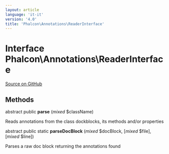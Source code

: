 ```yaml
---
layout: article
language: 'it-it'
version: '4.0'
title: 'Phalcon\Annotations\ReaderInterface'
---
```

# Interface **Phalcon\Annotations\ReaderInterface**

<a href="https://github.com/phalcon/cphalcon/tree/v4.0.0/phalcon/annotations/readerinterface.zep" class="btn btn-default btn-sm">Source on GitHub</a>

## Methods

abstract public **parse** (*mixed* $className)

Reads annotations from the class dockblocks, its methods and/or properties

abstract public static **parseDocBlock** (*mixed* $docBlock, [*mixed* $file], [*mixed* $line])

Parses a raw doc block returning the annotations found